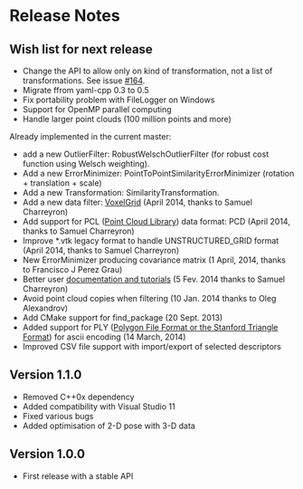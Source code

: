# Release Notes

## Wish list for next release

 * Change the API to allow only on kind of transformation, not a list of transformations. See issue [#164](https://github.com/norlab-ulaval/libpointmatcher/issues/164).
 * Migrate ffrom yaml-cpp 0.3 to 0.5
 * Fix portability problem with FileLogger on Windows
 * Support for OpenMP parallel computing
 * Handle larger point clouds (100 million points and more)

Already implemented in the current master:

 * add a new OutlierFilter: RobustWelschOutlierFilter (for robust cost function using Welsch weighting).
 * Add a new ErrorMinimizer: PointToPointSimilarityErrorMinimizer (rotation + translation + scale)
 * Add a new Transformation: SimilarityTransformation.
 * Add a new data filter: [VoxelGrid](https://github.com/norlab-ulaval/libpointmatcher/blob/master/doc/Datafilters.md#voxel-grid-filter-) (April 2014, thanks to Samuel Charreyron) 
 * Add support for PCL ([Point Cloud Library](http://pointclouds.org/)) data format: PCD (April 2014, thanks to Samuel Charreyron) 
 * Improve *.vtk legacy format to handle UNSTRUCTURED_GRID format (April 2014, thanks to Samuel Charreyron)
 * New ErrorMinimizer producing covariance matrix (1 April, 2014, thanks to Francisco J Perez Grau)
 * Better user [documentation and tutorials](https://github.com/norlab-ulaval/libpointmatcher/blob/master/doc/index.md) (5 Fev. 2014 thanks to Samuel Charreyron)
 * Avoid point cloud copies when filtering (10 Jan. 2014 thanks to Oleg Alexandrov)
 * Add CMake support for find_package (20 Sept. 2013)
 * Added support for PLY ([Polygon File Format or the Stanford Triangle Format](http://en.wikipedia.org/wiki/PLY_(file_format))) for ascii encoding (14 March, 2014)
 * Improved CSV file support with import/export of selected descriptors


Version 1.1.0
--------------

 * Removed C++0x dependency 
 * Added compatibility with Visual Studio 11
 * Fixed various bugs
 * Added optimisation of 2-D pose with 3-D data
 
Version 1.0.0
-------------

 * First release with a stable API
